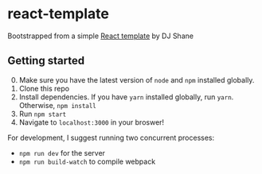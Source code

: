 # react-template

Bootstrapped from a simple [React template](https://github.com/sjarman91/react-template) by DJ Shane

## Getting started
0. Make sure you have the latest version of `node` and `npm` installed globally.
1. Clone this repo
2. Install dependencies. If you have `yarn` installed globally, run `yarn`. Otherwise, `npm install`
3. Run `npm start`
4. Navigate to `localhost:3000` in your broswer!

For development, I suggest running two concurrent processes:
* `npm run dev` for the server
* `npm run build-watch` to compile webpack
